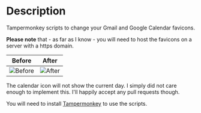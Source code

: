 # Description

Tampermonkey scripts to change your Gmail and Google Calendar favicons.

**Please note** that - as far as I know - you will need to host the favicons on a server with a https domain.

Before | After
------------ | -------------
![Before](https://i.imgur.com/dg0IYkH.png) | ![After](https://i.imgur.com/9yQBVz4.png)

The calendar icon will not show the current day. I simply did not care enough to implement this. I'll happily accept any pull requests though.

You will need to install [Tampermonkey](https://www.tampermonkey.net/) to use the scripts.
